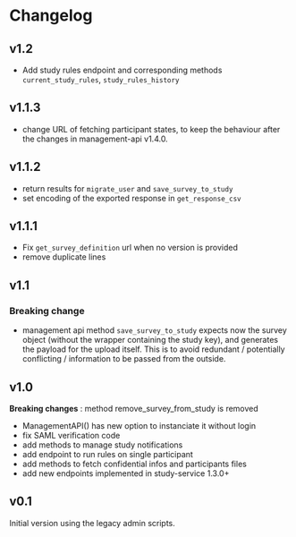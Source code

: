 # Changelog

## v1.2

- Add study rules endpoint and corresponding methods `current_study_rules`, `study_rules_history`

## v1.1.3

- change URL of fetching participant states, to keep the behaviour after the changes in management-api v1.4.0.

## v1.1.2

- return results for `migrate_user` and `save_survey_to_study`
- set encoding of the exported response in `get_response_csv`

## v1.1.1

- Fix `get_survey_definition` url when no version is provided
- remove duplicate lines

## v1.1

### Breaking change

- management api method `save_survey_to_study` expects now the survey object (without the wrapper containing the study key), and generates the payload for the upload itself. This is to avoid redundant / potentially conflicting / information to be passed from the outside.

## v1.0

**Breaking changes** : method remove_survey_from_study is removed

- ManagementAPI() has new option to instanciate it without login
- fix SAML verification code
- add methods to manage study notifications
- add endpoint to run rules on single participant
- add methods to fetch confidential infos and participants files
- add new endpoints implemented in study-service 1.3.0+

## v0.1

Initial version using the legacy admin scripts.
